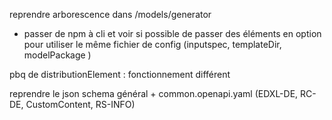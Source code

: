 reprendre arborescence dans /models/generator

- passer de npm à cli et voir si possible de passer des éléments en option pour utiliser le même fichier de config 
  (inputspec, templateDir, modelPackage )


pbq de distributionElement : fonctionnement différent

reprendre le json schema général + common.openapi.yaml (EDXL-DE, RC-DE, CustomContent, RS-INFO)